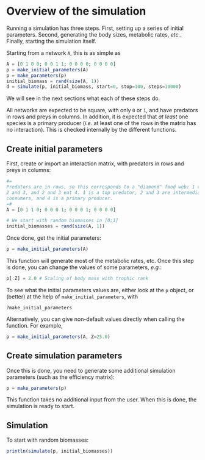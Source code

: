 # Overview of the simulation

Running a simulation has three steps. First, setting up a series of
initial parameters. Second, generating the body sizes, metabolic rates,
*etc.*. Finally, starting the simulation itself.

Starting from a network `A`, this is as simple as

~~~ julia
A = [0 1 0 0; 0 0 1 1; 0 0 0 0; 0 0 0 0]
p = make_initial_parameters(A)
p = make_parameters(p)
initial_biomass = rand(size(A, 1))
d = simulate(p, initial_biomass, start=0, stop=100, steps=10000)
~~~

We will see in the next sections what each of these steps do.

All networks are expected to be square, with only `0` or `1`, and have
predators in rows and preys in columns. In addition, it is expected that
*at least* one species is a primary producer (*i.e.* at least one of the
rows in the matrix has no interaction). This is checked internally by the
different functions.

## Create initial parameters

First, create or import an interaction matrix, with predators in rows and
preys in columns:

~~~ julia
#=
Predators are in rows, so this corresponds to a "diamond" food web: 1 eats
2 and 3, and 2 and 3 eat 4. 1 is a top predator, 2 and 3 are intermediate
consumers, and 4 is a primary producer.
=#
A = [0 1 1 0; 0 0 0 1; 0 0 0 1; 0 0 0 0]

# We start with random biomasses in [0;1]
initial_biomasses = rand(size(A, 1))
~~~

Once done, get the initial parameters:

~~~ julia
p = make_initial_parameters(A)
~~~

This function will generate most of the metabolic rates, etc. Once this step
is done, you can change the values of some parameters, *e.g.*:

~~~ julia
p[:Z] = 2.0 # Scaling of body mass with trophic rank
~~~

To see what the initial parameters values are, either look at the `p` object,
or (better) at the help of `make_initial_parameters`, with

~~~
?make_initial_parameters
~~~

Alternatively, you can give non-default values directly when calling the
function. For example,

~~~ julia
p = make_initial_parameters(A, Z=25.0)
~~~

## Create simulation parameters

Once this is done, you need to generate some additional simulation parameters
(such as the efficiency matrix):

~~~ julia
p = make_parameters(p)
~~~

This function takes no additional input from the user. When this is done,
the simulation is ready to start.

## Simulation

To start with random biomasses:

~~~julia
println(simulate(p, initial_biomasses))
~~~
